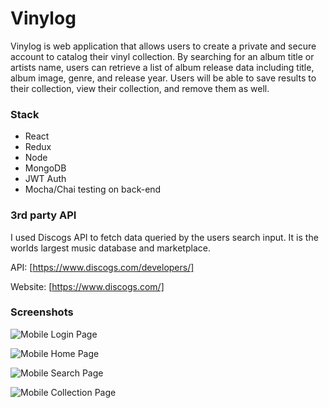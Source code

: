 # Vinylog

Vinylog is web application that allows users to create a private and secure account to catalog their vinyl collection. By searching for an album title or artists name, users can retrieve a list of album release data including title, album image, genre, and release year. Users will be able to save results to their collection, view their collection, and remove them as well. 

### Stack
-	React
-	Redux
-	Node
-	MongoDB
-	JWT Auth
-	Mocha/Chai testing on back-end

### 3rd party API
I used Discogs API to fetch data queried by the users search input. It is the worlds largest music database and marketplace.

API: [https://www.discogs.com/developers/]

Website: [https://www.discogs.com/]

### Screenshots

![Mobile Login Page](https://github.com/thinkful-ei21/mike_vinylog_client/blob/master/src/assets/images/mobile-login_s.png?raw=true "Mobile Login Page")

![Mobile Home Page](https://github.com/thinkful-ei21/mike_vinylog_client/blob/master/src/assets/images/mobile-home_s.png?raw=true "Mobile Home Page")

![Mobile Search Page](https://github.com/thinkful-ei21/mike_vinylog_client/blob/master/src/assets/images/mobile-search_s.png?raw=true "Mobile Search Page")

![Mobile Collection Page](https://github.com/thinkful-ei21/mike_vinylog_client/blob/master/src/assets/images/mobile-collection_s.png?raw=true "Mobile Collection Page")